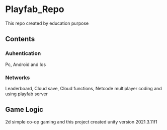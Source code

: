 # Playfab_Repo
This repo created by education purpose

## Contents
### Auhentication
Pc, Android and Ios

### Networks
Leaderboard, Cloud save, Cloud functions, Netcode multiplayer coding and using playfab server

## Game Logic
2d simple co-op gaming and this project created unity version 2021.3.11f1